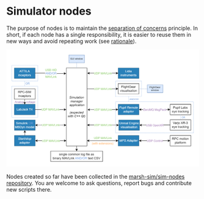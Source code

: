 # Simulator nodes

The purpose of nodes is to maintain the [separation of concerns](https://en.wikipedia.org/wiki/Separation_of_concerns) principle.
In short, if each node has a single responsibility, it is easier to reuse them in new ways and avoid repeating work (see&nbsp;[rationale](../rationale.md)).

![diagram highlighting nodes in the structure of the simulator](./simulator_variants_nodes.png)

Nodes created so far have been collected in the [marsh-sim/sim-nodes repository](https://github.com/marsh-sim/sim-nodes).
You are welcome to ask questions, report bugs and contribute new scripts there.
